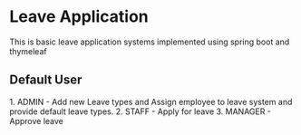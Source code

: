 <H1>Leave Application</H1>
This is basic leave application systems implemented using spring boot and thymeleaf 

<h2>Default User</h2>
1. ADMIN    - Add new Leave types and Assign employee to leave system and provide default leave types. 
2. STAFF    - Apply for leave 
3. MANAGER  - Approve leave

